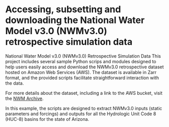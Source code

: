 # Accessing, subsetting and downloading the National Water Model v3.0 (NWMv3.0) retrospective simulation data
National Water Model v3.0 (NWMv3.0) Retrospective Simulation Data
This project includes several sample Python scrips and modules designed to help users easily access and download the NWMv3.0 retrospective dataset hosted on Amazon Web Services (AWS). The dataset is available in Zarr format, and the provided scripts facilitate straightforward interaction with the data.

For more details about the dataset, including a link to the AWS bucket, visit the [NWM Archive](https://registry.opendata.aws/nwm-archive/).

In this example, the scripts are designed to extract NWMv3.0 inputs (static parameters and forcings) and outputs for all the Hydrologic Unit Code 8 (HUC-8) basins for the state of Arizona.
